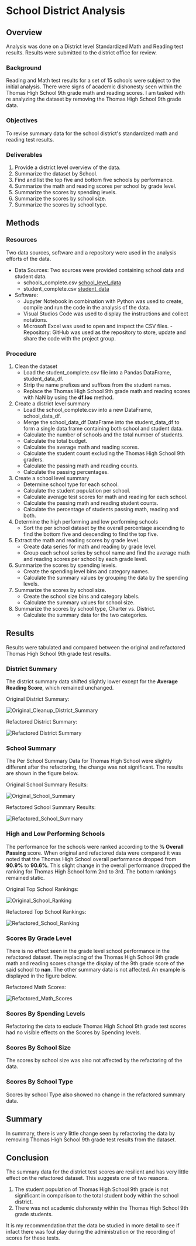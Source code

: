 # School District Analysis

## Overview
Analysis was done on a District level Standardized Math and Reading test results. Results were submitted to the district office for review.

### Background
Reading and Math test results for a set of 15 schools were subject to the initial analysis. There were signs of academic dishonesty seen within the Thomas High School 9th grade math and reading scores. I am tasked with re analyzing the dataset by removing the Thomas High School 9th grade data.

### Objectives
To revise summary data for the school district's standardized math and reading test results.

### Deliverables
1. Provide a district level overview of the data.
2. Summarize the dataset by School.
3. Find and list the top five and bottom five schools by performance.
4. Summarize the math and reading scores per school by grade level.
5. Summarize the scores by spending levels.
6. Summarize the scores by school size.
7. Summarize the scores by school type.

## Methods

### Resources
Two data sources, software and a repository were used in the analysis efforts of the data.
- Data Sources: Two sources were provided containing school data and student data.
    - schools_complete.csv [school_level_data](Resources/schools_complete.csv)
    - student_complete.csv [student_data](Resources/students_complete.csv)
- Software:
    - Jupyter Notebook in combination with Python was used to create, compile and run the code in the analysis of the data.
    - Visual Studios Code was used to display the instructions and collect notations.
    - Microsoft Excel was used to open and inspect the CSV files.
-Repository: GitHub was used as the repository to store, update and share the code with the project group.

### Procedure
1. Clean the dataset
    - Load the student_complete.csv file into a Pandas DataFrame, student_data_df.
    - Strip the name prefixes and suffixes from the student names.
    - Replace the Thomas High School 9th grade math and reading scores with NaN by using the **df.loc** method.
2. Create a district level summary
    - Load the school_complete.csv into a new DataFrame, school_data_df.
    - Merge the school_data_df DataFrame into the student_data_df to form a single data frame containing both school and student data.
    - Calculate the number of schools and the total number of students.
    - Calculate the total budget.
    - Calculate the average math and reading scores.
    - Calculate the student count excluding the Thomas High School 9th graders.
    - Calculate the passing math and reading counts.
    - Calculate the passing percentages.
3. Create a school level summary
    - Determine school type for each school.
    - Calculate the student population per school.
    - Calculate average test scores for math and reading for each school.
    - Calculate the passing math and reading student counts.
    - Calculate the percentage of students passing math, reading and both.
4. Determine the high performing and low performing schools
    - Sort the per school dataset by the overall percentage ascending to find the bottom five and descending to find the top five.
5. Extract the math and reading scores by grade level.
    - Create data series for math and reading by grade level.
    - Group each school series by school name and find the average math and reading scores per school by each grade level.
6. Summarize the scores by spending levels.
    - Create the spending level bins and category names.
    - Calculate the summary values by grouping the data by the spending levels.
7. Summarize the scores by school size.
    - Create the school size bins and category labels.
    - Calculate the summary values for school size.
8. Summarize the scores by school type, Charter vs. District.
    - Calculate the summary data for the two categories.

## Results
Results were tabulated and compared between the original and refactored Thomas High School 9th grade test results.

### District Summary
The district summary data shifted slightly lower except for the **Average Reading Score**, which remained unchanged.

Original District Summary:

![Original_Cleanup_District_Summary](Analysis/Original_District_Summary.PNG)

Refactored District Summary:

![Refactored District Summary](Analysis/Refactored_District_Summary.PNG)

### School Summary
The Per School Summary Data for Thomas High School were slightly different after the refactoring, the change was not significant. The results are shown in the figure below.

Original School Summary Results:

![Original_School_Summary](Analysis/Original_Per_School_Summary.PNG)

Refactored School Summary Results:

![Refactored_School_Summary](Analysis/Refactored_Per_School_Summary.PNG)

### High and Low Performing Schools
The performance for the schools were ranked according to the **% Overall Passing** score. When original and refactored data were compared it was noted that the Thomas High School overall performance dropped from **90.9%** to **90.6%**. This slight change in the overall performance dropped the ranking for Thomas High School form 2nd to 3rd.  The bottom rankings remained static.

Original Top School Rankings:

![Original_School_Ranking](Analysis/Original_Top5_Ranking.PNG)

Refactored Top School Rankings:

![Refactored_School_Ranking](Analysis/Refactored_Top5_Ranking.PNG)

### Scores By Grade Level
There is no effect seen in the grade level school performance in the refactored dataset. The replacing of the Thomas High School 9th grade math and reading scores change the display of the 9th grade score of the said school to **nan**.  The other summary data is not affected.  An example is displayed in the figure below.

Refactored Math Scores:

![Refactored_Math_Scores](Analysis/Refactored_Math_NaN_Show.PNG)

### Scores By Spending Levels
Refactoring the data to exclude Thomas High School 9th grade test scores had no visible effects on the Scores by Spending levels.

### Scores By School Size
The scores by school size was also not affected by the refactoring of the data.

### Scores By School Type
Scores by school Type also showed no change in the refactored summary data.

## Summary
In summary, there is very little change seen by refactoring the data by removing Thomas High School 9th grade test results from the dataset.

## Conclusion
The summary data for the district test scores are resilient and has very little effect on the refactored dataset. This suggests one of two reasons.
1. The student population of Thomas High School 9th grade is not significant in comparison to the total student body within the school district.
2. There was not academic dishonesty within the Thomas High School 9th grade students.

It is my recommendation that the data be studied in more detail to see if infact there was foul play during the administration or the recording of scores for these tests.
